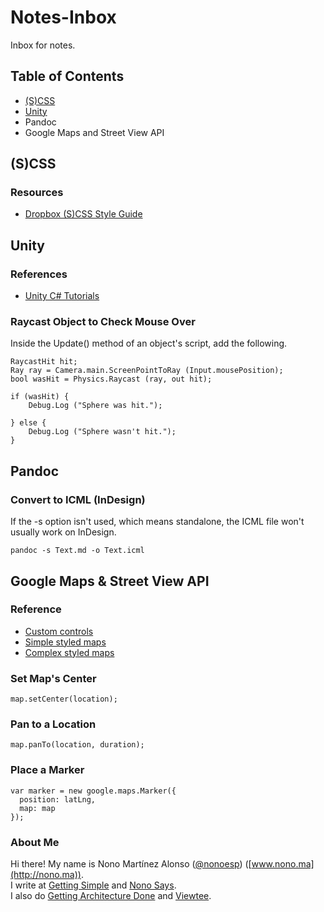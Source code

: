 # Notes-Inbox
Inbox for notes.

## Table of Contents

* [(S)CSS](#scss)
* [Unity](#unity)
* Pandoc
* Google Maps and Street View API

## (S)CSS

### Resources

* [Dropbox (S)CSS Style Guide](https://github.com/dropbox/css-style-guide)

## Unity

### References

* [Unity C# Tutorials](http://catlikecoding.com/unity/tutorials/)

### Raycast Object to Check Mouse Over

Inside the Update() method of an object's script, add the following.

```
RaycastHit hit;
Ray ray = Camera.main.ScreenPointToRay (Input.mousePosition);
bool wasHit = Physics.Raycast (ray, out hit);

if (wasHit) {
	Debug.Log ("Sphere was hit.");

} else {
	Debug.Log ("Sphere wasn't hit.");			
}
```

## Pandoc

### Convert to ICML (InDesign)

If the -s option isn't used, which means standalone, the ICML file won't usually work on InDesign.

```
pandoc -s Text.md -o Text.icml
```

## Google Maps & Street View API

### Reference

* [Custom controls](https://developers.google.com/maps/documentation/javascript/examples/control-custom)
* [Simple styled maps](https://developers.google.com/maps/documentation/javascript/examples/maptype-styled-simple)
* [Complex styled maps](https://developers.google.com/maps/documentation/javascript/examples/maptype-styled-complex)

### Set Map's Center

```
map.setCenter(location);
```

### Pan to a Location

```
map.panTo(location, duration);
```

### Place a Marker

```
var marker = new google.maps.Marker({
  position: latLng,
  map: map
});
```

### About Me

Hi there! My name is Nono Martínez Alonso ([@nonoesp](http://twitter.com/nonoesp)) ([www.nono.ma](http://nono.ma)).  
I write at [Getting Simple](http://gettingsimple.com) and [Nono Says](http://nono.ma/says).  
I also do [Getting Architecture Done](http://gettingarchitecturedone.com) and [Viewtee](http://viewtee.com).
